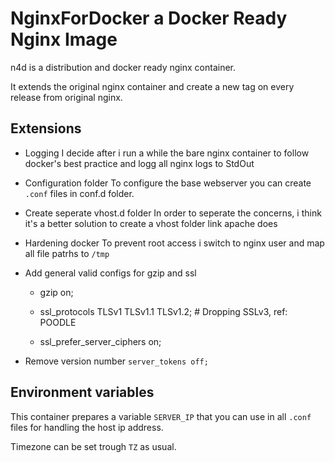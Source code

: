 
# NginxForDocker a Docker Ready Nginx Image

n4d is a distribution and docker ready nginx container.

It extends the original nginx container and create a new tag on every release from original nginx.

## Extensions

- Logging
    I decide after i run a while the bare nginx container to follow docker's best practice and logg all nginx logs to StdOut

- Configuration folder
    To configure the base webserver you can create `.conf` files in conf.d folder.

- Create seperate vhost.d folder
    In order to seperate the concerns, i think it's a better solution to create a vhost folder link apache does

- Hardening docker
    To prevent root access i switch to nginx user and map all file patrhs to `/tmp`

- Add general valid configs for gzip and ssl
    + gzip  on;

    + ssl_protocols TLSv1 TLSv1.1 TLSv1.2; # Dropping SSLv3, ref: POODLE
    + ssl_prefer_server_ciphers on;

- Remove version number `server_tokens off;`

## Environment variables

This container prepares a variable `SERVER_IP` that you can use in all `.conf` files for handling the host ip address.

Timezone can be set trough `TZ` as usual.
